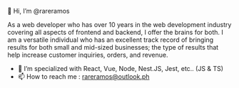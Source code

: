 👋  Hi, I’m @rareramos

As a web developer who has over 10 years in the web development industry covering all aspects of frontend and backend, I offer the brains for both. I am a versatile individual who has an excellent track record of bringing results for both small and mid-sized businesses; the type of results that help increase customer inquiries, orders, and revenue.

- 🌱 I’m specialized with React, Vue, Node, Nest.JS, Jest, etc.. (JS & TS)
- 📫 How to reach me : rareramos@outlook.ph

<!---
rareramos/rareramos is a ✨ special ✨ repository because its `README.md` (this file) appears on your GitHub profile.
You can click the Preview link to take a look at your changes.
--->
